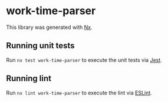 # work-time-parser

This library was generated with [Nx](https://nx.dev).

## Running unit tests

Run `nx test work-time-parser` to execute the unit tests via [Jest](https://jestjs.io).

## Running lint

Run `nx lint work-time-parser` to execute the lint via [ESLint](https://eslint.org/).
